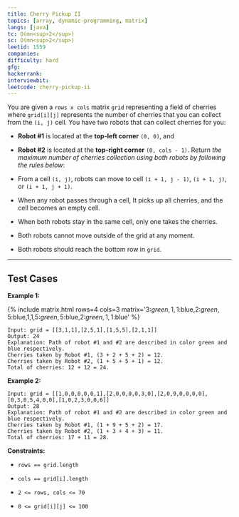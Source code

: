 ```yaml
---
title: Cherry Pickup II
topics: [array, dynamic-programming, matrix]
langs: [java]
tc: O(mn<sup>2</sup>)
sc: O(mn<sup>2</sup>)
leetid: 1559
companies: 
difficulty: hard
gfg: 
hackerrank: 
interviewbit: 
leetcode: cherry-pickup-ii
---
```

You are given a `rows x cols` matrix `grid` representing a field of cherries where `grid[i][j]` represents the number of cherries that you can collect from the `(i, j)` cell.
You have two robots that can collect cherries for you:
	
* **Robot #1** is located at the **top-left corner** `(0, 0)`, and
	
* **Robot #2** is located at the **top-right corner** `(0, cols - 1)`.
Return *the maximum number of cherries collection using both robots by following the rules below*:
	
* From a cell `(i, j)`, robots can move to cell `(i + 1, j - 1)`, `(i + 1, j)`, or `(i + 1, j + 1)`.
	
* When any robot passes through a cell, It picks up all cherries, and the cell becomes an empty cell.
	
* When both robots stay in the same cell, only one takes the cherries.
	
* Both robots cannot move outside of the grid at any moment.
	
* Both robots should reach the bottom row in `grid`.
 
---
## Test Cases
**Example 1:**

{% include matrix.html rows=4 cols=3 matrix='3:$green,1,1:$blue,2:$green,5:$blue,1,1,5:$green,5:$blue,2:$green,1,1:$blue' %}

```
Input: grid = [[3,1,1],[2,5,1],[1,5,5],[2,1,1]]
Output: 24
Explanation: Path of robot #1 and #2 are described in color green and blue respectively.
Cherries taken by Robot #1, (3 + 2 + 5 + 2) = 12.
Cherries taken by Robot #2, (1 + 5 + 5 + 1) = 12.
Total of cherries: 12 + 12 = 24.
```
**Example 2:**

```
Input: grid = [[1,0,0,0,0,0,1],[2,0,0,0,0,3,0],[2,0,9,0,0,0,0],[0,3,0,5,4,0,0],[1,0,2,3,0,0,6]]
Output: 28
Explanation: Path of robot #1 and #2 are described in color green and blue respectively.
Cherries taken by Robot #1, (1 + 9 + 5 + 2) = 17.
Cherries taken by Robot #2, (1 + 3 + 4 + 3) = 11.
Total of cherries: 17 + 11 = 28.
```
 
**Constraints:**
	
* `rows == grid.length`
	
* `cols == grid[i].length`
	
* `2 <= rows, cols <= 70`
	
* `0 <= grid[i][j] <= 100`

        